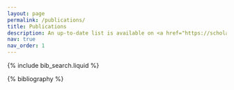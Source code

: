 ```yaml
---
layout: page
permalink: /publications/
title: Publications
description: An up-to-date list is available on <a href="https://scholar.google.com/citations?hl=en&user=Jp41q6AAAAAJ" style="color:#576fd9;" target="_blank">Google Scholar</a>.
nav: true
nav_order: 1
---
```


<!-- _pages/publications.md -->

<!-- Bibsearch Feature -->

{% include bib_search.liquid %}

<div class="publications">

{% bibliography %}

</div>
